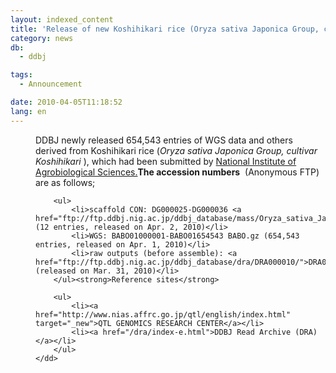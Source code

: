 ```yaml
---
layout: indexed_content
title: 'Release of new Koshihikari rice (Oryza sativa Japonica Group, cultivar Koshihikari ) WGS 654,543 entries'
category: news
db:
  - ddbj

tags:
  - Announcement

date: 2010-04-05T11:18:52
lang: en
---
```


<dl>
    <dd>DDBJ newly released 654,543 entries of WGS data and others derived from Koshihikari rice (<em>Oryza sativa Japonica Group, cultivar Koshihikari</em> ), which had been submitted by <a href="http://www.nias.affrc.go.jp/index_e.html" target="_new">National Institute of Agrobiological Sciences.</a><strong>The accession numbers</strong>  (Anonymous FTP)  are as follows;

        <ul>
            <li>scaffold CON: DG000025-DG000036 <a href="ftp://ftp.ddbj.nig.ac.jp/ddbj_database/mass/Oryza_sativa_Japonica_Group_CON/">Oryza_sativa_Japonica_Group_CON_100402_1.seq.gz</a> (12 entries, released on Apr. 2, 2010)</li>
            <li>WGS: BABO01000001-BABO01654543 BABO.gz (654,543 entries, released on Apr. 1, 2010)</li>
            <li>raw outputs (before assemble): <a href="ftp://ftp.ddbj.nig.ac.jp/ddbj_database/dra/DRA000010/">DRA000010</a> (released on Mar. 31, 2010)</li>
        </ul><strong>Reference sites</strong>

        <ul>
            <li><a href="http://www.nias.affrc.go.jp/qtl/english/index.html" target="_new">QTL GENOMICS RESEARCH CENTER</a></li>
            <li><a href="/dra/index-e.html">DDBJ Read Archive (DRA)</a></li>
        </ul>
    </dd>
</dl>
